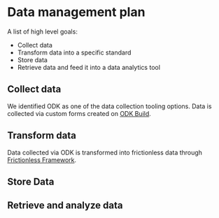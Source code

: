 # Data management plan

A list of high level goals:
- Collect data
- Transform data into a specific standard
- Store data
- Retrieve data and feed it into a data analytics tool

## Collect data

We identified ODK as one of the data collection tooling options. Data is collected via custom forms created on [ODK Build](https://build.getodk.org).


## Transform data

Data collected via ODK is transformed into frictionless data through [Frictionless Framework](https://framework.frictionlessdata.io).


## Store Data


## Retrieve and analyze data


